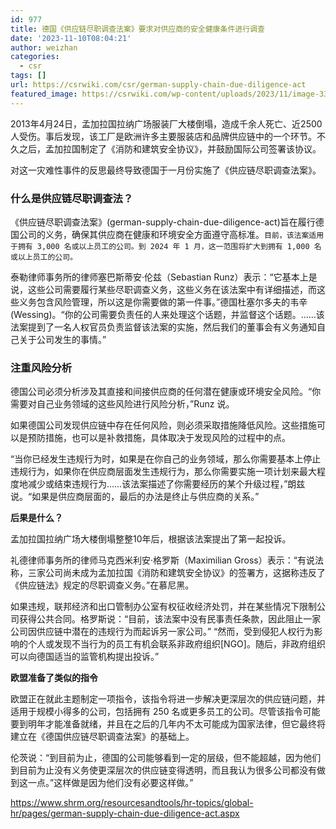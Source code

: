 ```yaml
---
id: 977
title: 德国《供应链尽职调查法案》要求对供应商的安全健康条件进行调查
date: '2023-11-10T08:04:21'
author: weizhan
categories:
  - csr
tags: []
url: https://csrwiki.com/csr/german-supply-chain-due-diligence-act
featured_image: https://csrwiki.com/wp-content/uploads/2023/11/image-33-e1700056159389.webp
---
```


2013年4月24日，孟加拉国拉纳广场服装厂大楼倒塌，造成千余人死亡、近2500人受伤。事后发现，该工厂是欧洲许多主要服装店和品牌供应链中的一个环节。不久之后，孟加拉国制定了《消防和建筑安全协议》，并鼓励国际公司签署该协议。

对这一灾难性事件的反思最终导致德国于一月份实施了《供应链尽职调查法案》。

### 什么是供应链尽职调查法？

《供应链尽职调查法案》(german-supply-chain-due-diligence-act)旨在履行德国公司的义务，确保其供应商在健康和环境安全方面遵守高标准。`目前，该法案适用于拥有 3,000 名或以上员工的公司。到 2024 年 1 月，这一范围将扩大到拥有 1,000 名或以上员工的公司。 `

泰勒律师事务所的律师塞巴斯蒂安·伦兹（Sebastian Runz）表示：“它基本上是说，这些公司需要履行某些尽职调查义务，这些义务在该法案中有详细描述，而这些义务包含风险管理，所以这是你需要做的第一件事。”德国杜塞尔多夫的韦辛 (Wessing)。“你的公司需要负责任的人来处理这个话题，并监督这个话题。……该法案提到了一名人权官员负责监督该法案的实施，然后我们的董事会有义务通知自己关于公司发生的事情。”

### 注重风险分析

德国公司必须分析涉及其直接和间接供应商的任何潜在健康或环境安全风险。“你需要对自己业务领域的这些风险进行风险分析，”Runz 说。

如果德国公司发现供应链中存在任何风险，则必须采取措施降低风险。这些措施可以是预防措施，也可以是补救措施，具体取决于发现风险的过程中的点。

“当你已经发生违规行为时，如果是在你自己的业务领域，那么你需要基本上停止违规行为，如果你在供应商层面发生违规行为，那么你需要实施一项计划来最大程度地减少或结束违规行为……该法案描述了你需要经历的某个升级过程，”朗兹说。“如果是供应商层面的，最后的办法是终止与供应商的关系。”

**后果是什么？**

孟加拉国拉纳广场大楼倒塌整整10年后，根据该法案提出了第一起投诉。

礼德律师事务所的律师马克西米利安·格罗斯（Maximilian Gross）表示：“有说法称，三家公司尚未成为孟加拉国《消防和建筑安全协议》的签署方，这据称违反了《供应链法》规定的尽职调查义务。”在慕尼黑。

如果违规，联邦经济和出口管制办公室有权征收经济处罚，并在某些情况下限制公司获得公共合同。格罗斯说：“目前，该法案中没有民事责任条款，因此阻止一家公司因供应链中潜在的违规行为而起诉另一家公司。” “然而，受到侵犯人权行为影响的个人或发现不当行为的员工有机会联系非政府组织\[NGO]。随后，非政府组织可以向德国适当的监管机构提出投诉。”

**欧盟准备了类似的指令**

欧盟正在就此主题制定一项指令，该指令将进一步解决更深层次的供应链问题，并适用于规模小得多的公司，包括拥有 250 名或更多员工的公司。尽管该指令可能要到明年才能准备就绪，并且在之后的几年内不太可能成为国家法律，但它最终将建立在《德国供应链尽职调查法案》的基础上。

伦茨说：“到目前为止，德国的公司能够看到一定的层级，但不能超越，因为他们到目前为止没有义务使更深层次的供应链变得透明，而且我认为很多公司都没有做到这一点。”这样做是因为他们没有必要这样做。” 

<https://www.shrm.org/resourcesandtools/hr-topics/global-hr/pages/german-supply-chain-due-diligence-act.aspx>
